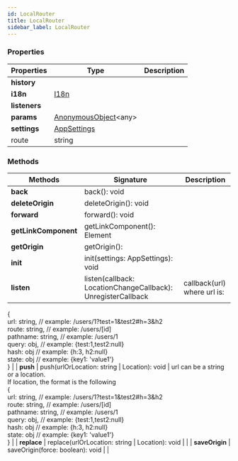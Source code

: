 ```yaml
---
id: LocalRouter
title: LocalRouter
sidebar_label: LocalRouter
---
```




### Properties

| Properties | Type | Description |
| --------- | ---- | ----------- |
| **history** |  |  |
| **i18n** | [I18n](/framework-api/interfaces/I18n.md) |  |
| **listeners** |  |  |
| **params** | [AnonymousObject](/framework-api/interfaces/AnonymousObject.md)<any\> |  |
| **settings** | [AppSettings](/framework-api/interfaces/AppSettings.md) |  |
| route | string |  |


### Methods

| Methods | Signature | Description |
| --------- | ---- | ----------- |
| **back** | back(): void |  |
| **deleteOrigin** | deleteOrigin(): void |  |
| **forward** | forward(): void |  |
| **getLinkComponent** | getLinkComponent(): Element |  |
| **getOrigin** | getOrigin():  |  |
| **init** | init(settings: AppSettings): void |  |
| **listen** | listen(callback: LocationChangeCallback): UnregisterCallback | callback(url) where url is:  
{  
  url: string, // example: /users/1?test=1&test2#h=3&h2  
  route: string, // example: /users/[id]  
  pathname: string, // example: /users/1  
  query: obj, // example: {test:1,test2:null}  
  hash: obj // example: {h:3, h2:null}  
  state: obj // example: {key1: 'value1'}  
} |
| **push** | push(urlOrLocation: string \| Location): void | url can be a string or a location.  
If location, the format is the following  
{  
  url: string, // example: /users/1?test=1&test2#h=3&h2  
  route: string, // example: /users/[id]  
  pathname: string, // example: /users/1  
  query: obj, // example: {test:1,test2:null}  
  hash: obj // example: {h:3, h2:null}  
  state: obj // example: {key1: 'value1'}  
} |
| **replace** | replace(urlOrLocation: string \| Location): void |  |
| **saveOrigin** | saveOrigin(force: boolean): void |  |
